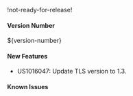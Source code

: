 !not-ready-for-release!

#### Version Number
${version-number}

#### New Features
- US1016047: Update TLS version to 1.3.

#### Known Issues
